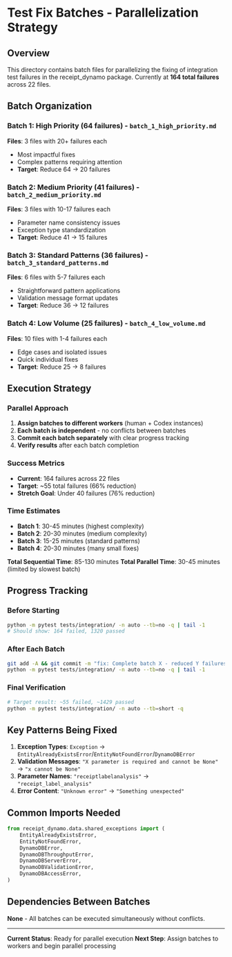 # Test Fix Batches - Parallelization Strategy

## Overview
This directory contains batch files for parallelizing the fixing of integration test failures in the receipt_dynamo package. Currently at **164 total failures** across 22 files.

## Batch Organization

### Batch 1: High Priority (64 failures) - `batch_1_high_priority.md`
**Files**: 3 files with 20+ failures each
- Most impactful fixes
- Complex patterns requiring attention
- **Target**: Reduce 64 → 20 failures

### Batch 2: Medium Priority (41 failures) - `batch_2_medium_priority.md` 
**Files**: 3 files with 10-17 failures each
- Parameter name consistency issues
- Exception type standardization
- **Target**: Reduce 41 → 15 failures

### Batch 3: Standard Patterns (36 failures) - `batch_3_standard_patterns.md`
**Files**: 6 files with 5-7 failures each  
- Straightforward pattern applications
- Validation message format updates
- **Target**: Reduce 36 → 12 failures

### Batch 4: Low Volume (25 failures) - `batch_4_low_volume.md`
**Files**: 10 files with 1-4 failures each
- Edge cases and isolated issues
- Quick individual fixes
- **Target**: Reduce 25 → 8 failures

## Execution Strategy

### Parallel Approach
1. **Assign batches to different workers** (human + Codex instances)
2. **Each batch is independent** - no conflicts between batches
3. **Commit each batch separately** with clear progress tracking
4. **Verify results** after each batch completion

### Success Metrics
- **Current**: 164 failures across 22 files
- **Target**: ~55 total failures (66% reduction)
- **Stretch Goal**: Under 40 failures (76% reduction)

### Time Estimates
- **Batch 1**: 30-45 minutes (highest complexity)
- **Batch 2**: 20-30 minutes (medium complexity)  
- **Batch 3**: 15-25 minutes (standard patterns)
- **Batch 4**: 20-30 minutes (many small fixes)

**Total Sequential Time**: 85-130 minutes
**Total Parallel Time**: 30-45 minutes (limited by slowest batch)

## Progress Tracking

### Before Starting
```bash
python -m pytest tests/integration/ -n auto --tb=no -q | tail -1
# Should show: 164 failed, 1320 passed
```

### After Each Batch
```bash
git add -A && git commit -m "fix: Complete batch X - reduced Y failures to Z"
python -m pytest tests/integration/ -n auto --tb=no -q | tail -1
```

### Final Verification
```bash
# Target result: ~55 failed, ~1429 passed
python -m pytest tests/integration/ -n auto --tb=short -q
```

## Key Patterns Being Fixed

1. **Exception Types**: `Exception` → `EntityAlreadyExistsError`/`EntityNotFoundError`/`DynamoDBError`
2. **Validation Messages**: `"X parameter is required and cannot be None"` → `"x cannot be None"`
3. **Parameter Names**: `"receiptlabelanalysis"` → `"receipt_label_analysis"`
4. **Error Content**: `"Unknown error"` → `"Something unexpected"`

## Common Imports Needed
```python
from receipt_dynamo.data.shared_exceptions import (
    EntityAlreadyExistsError,
    EntityNotFoundError,
    DynamoDBError,
    DynamoDBThroughputError,
    DynamoDBServerError,
    DynamoDBValidationError,
    DynamoDBAccessError,
)
```

## Dependencies Between Batches
**None** - All batches can be executed simultaneously without conflicts.

---

**Current Status**: Ready for parallel execution
**Next Step**: Assign batches to workers and begin parallel processing